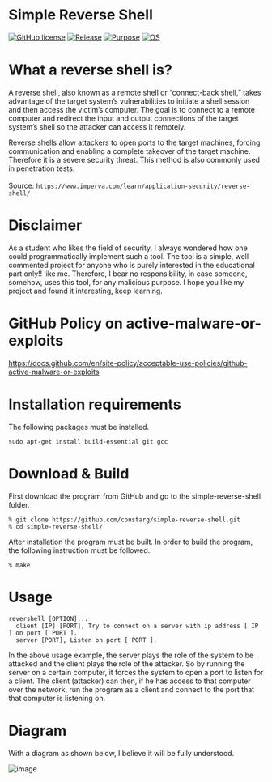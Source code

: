 # Simple Reverse Shell

[![GitHub license](https://img.shields.io/badge/Licence-MIT-brightgreen)](https://github.com/constarg/simple-reverse-shell/blob/main/LICENSE)
[![Release](https://img.shields.io/badge/Release-1.0-brightgreen)](https://github.com/constarg/simple-reverse-shell/releases/tag/v1.0)
[![Purpose](https://img.shields.io/badge/Purpose-Educational-brightgreen)](https://github.com/constarg/simple-reverse-shell/releases/tag/v1.0)
[![OS](https://img.shields.io/badge/OS-Linux-brightgreen)](https://github.com/constarg/simple-reverse-shell)

# What a reverse shell is?

A reverse shell, also known as a remote shell or “connect-back shell,” takes advantage of the target system’s vulnerabilities to initiate a shell session and then access the victim’s computer. The goal is to connect to a remote computer and redirect the input and output connections of the target system’s shell so the attacker can access it remotely.

Reverse shells allow attackers to open ports to the target machines, forcing communication and enabling a complete takeover of the target machine. Therefore it is a severe security threat. This method is also commonly used in penetration tests.<br><br>
Source: `https://www.imperva.com/learn/application-security/reverse-shell/`

# Disclaimer

As a student who likes the field of security, I always wondered how one could programmatically implement such a tool. The tool is a simple, well commented project for anyone who is purely interested in the educational part only!! like me. Therefore, I bear no responsibility, in case someone, somehow, uses this tool, for any malicious purpose. I hope you like my project and found it interesting, keep learning.

# GitHub Policy on active-malware-or-exploits

https://docs.github.com/en/site-policy/acceptable-use-policies/github-active-malware-or-exploits

# Installation requirements
The following packages must be installed.<br>
```
sudo apt-get install build-essential git gcc
```

# Download & Build

First download the program from GitHub and go to the simple-reverse-shell folder.

```
% git clone https://github.com/constarg/simple-reverse-shell.git
% cd simple-reverse-shell/
```

After installation the program must be built. In order to build the program, the following instruction must be
followed.<br>

```
% make
```

# Usage

```
revershell [OPTION]...
  client [IP] [PORT], Try to connect on a server with ip address [ IP ] on port [ PORT ].
  server [PORT], Listen on port [ PORT ].
```
In the above usage example, the server plays the role of the system to be attacked and the client plays the role of the attacker. So by running the server on a certain computer, it forces the system to open a port to listen for a client. The client (attacker) can then, if he has access to that computer over the network, run the program as a client and connect to the port that that computer is listening on. <br>

# Diagram 

With a diagram as shown below, I believe it will be fully understood.

![image](https://user-images.githubusercontent.com/38585824/201480795-199ce0aa-72f3-4ed5-bf8e-29b70b2c0119.png)



